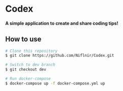 # Codex
#### A simple application to create and share coding tips!
## How to use
```bash
# Clone this repository
$ git clone https://github.com/Niflnir/Codex.git

# Switch to dev branch
$ git checkout dev

# Run docker-compose
$ docker-compose up -f docker-compose.yml up
```
